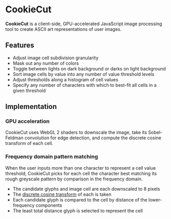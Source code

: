 # CookieCut

__CookieCut__ is a client-side, GPU-accelerated JavaScript
image processing tool to create ASCII art representations of user images.

## Features

- Adjust image cell subdivision granularity
- Mask out any number of colors
- Toggle between lights on dark background or darks on light background
- Sort image cells by value into any number of value threshold levels
- Adjust thresholds along a histogram of cell values
- Specify any number of characters with which to best-fit all cells in a given threshold

## Implementation

### GPU acceleration

CookieCut uses WebGL 2 shaders to
downscale the image,
take its Sobel-Feldman convolution for edge detection, and
compute the discrete cosine transform of each cell.

### Frequency domain pattern matching

When the user inputs more than one character to represent a cell value threshold,
CookieCut picks for each cell the character best matching its rough greyscale pattern
by comparison in the frequency domain.

- The candidate glyphs and image cell are each downscaled to 8 pixels
- The [discrete cosine transform](https://wikipedia.org/wiki/Discrete_cosine_transform) of each is taken
- Each candidate glyph is compared to the cell by distance of the lower-frequency components
- The least total distance glyph is selected to represent the cell
